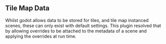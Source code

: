 ## Tile Map Data

Whilst godot allows data to be stored for tiles, and tile map instanced scenes, these can only exist with default settings. This plugin resolved that by allowing overrides to be attached to the metadata of a scene and applying the overrides at run time.

